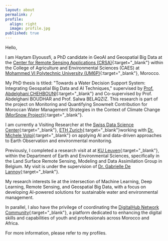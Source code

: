 ```yaml
---
layout: about
permalink: /
profile:
  align: right
  image: profile.jpg
published: true
---
```


Hello,

I am Haytam Elyoussfi, a PhD candidate in GeoAI and Geospatial Big Data at the [Center for Remote Sensing Applications (CRSA)](https://crsa.um6p.ma/home){:target="_blank"} within the College of Agriculture and Environmental Sciences (CAES) at [Mohammed VI Polytechnic University (UM6P)](https://um6p.ma/){:target="_blank"}, Morocco.

My PhD thesis is titled: "Towards a Water Decision Support System: Integrating Geospatial Big Data and AI Techniques," supervised by [Prof. Abdelghani CHEHBOUNI](https://www.researchgate.net/profile/A-Chehbouni){:target="_blank"} and Co-supervised by Prof. Abdelghani BOUDHAR and Prof. Salwa BELAQZIZ. This research is part of the project on Monitoring and Quantifying Snowmelt Contribution for Moroccan Water Management Strategies in the Context of Climate Change [(MorSnow Project)](https://crsa.um6p.ma/projects/Monitoring-and-Quantifying-Snowmelt-contribution-for-Moroccan-Water-Management-strategies-in-the-context-of-Climate-Change--1st-Phase-(MorSnow-1)/?id=6033bc14f098326b3be26473){:target="_blank"}. 

I am currently a Visiting Researcher at the [Swiss Data Science Center](https://www.datascience.ch/){:target="_blank"}, [ETH Zurich](https://ethz.ch/de.html){:target="_blank"}working with [Dr. Michele Volpi](https://www.datascience.ch/people/michele-volpi){:target="_blank"} on applying AI and data-driven approaches to Earth Observation and environmental monitoring.

Previously, I completed a research visit at at [KU Leuven](https://ees.kuleuven.be/en/bwb/research/land-surface-data-assimilation){:target="_blank"}, within the Department of Earth and Environmental Sciences, specifically in the Land Surface Remote Sensing, Modeling and Data Assimilation Group in Belgium. My visit is under the supervision of [Dr. Gabrielle De Lannoy](https://scholar.google.com/citations?user=IeM7opcAAAAJ&hl=en){:target="_blank"}.

My research interests lie at the intersection of Machine Learning, Deep Learning, Remote Sensing, and Geospatial Big Data, with a focus on developing AI-powered solutions for sustainable water and environmental management.

In parallel, I also have the privilege of coordinating the [DigitalHub Network Community](https://www.linkedin.com/company/digitalhub-network/mycompany/?viewAsMember=true){:target="_blank"}, a platform dedicated to enhancing the digital skills and capabilities of youth and professionals across Morocco and Africa.

For more information, please refer to my profiles.
